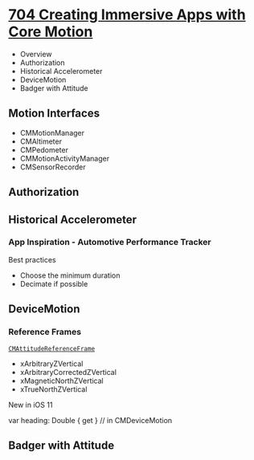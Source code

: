 

# [704 Creating Immersive Apps with Core Motion](https://developer.apple.com/videos/play/wwdc2017/704/)


* Overview
* Authorization
* Historical Accelerometer
* DeviceMotion
* Badger with Attitude


## Motion Interfaces

* CMMotionManager
* CMAltimeter
* CMPedometer
* CMMotionActivityManager
* CMSensorRecorder

## Authorization

## Historical Accelerometer

### App Inspiration - Automotive Performance Tracker

Best practices
* Choose the minimum duration
* Decimate if possible

## DeviceMotion


### Reference Frames

[`CMAttitudeReferenceFrame`](https://developer.apple.com/documentation/coremotion/cmattitudereferenceframe)

* xArbitraryZVertical
* xArbitraryCorrectedZVertical
* xMagneticNorthZVertical
* xTrueNorthZVertical


New in iOS 11

var heading: Double { get } // in CMDeviceMotion

## Badger with Attitude

